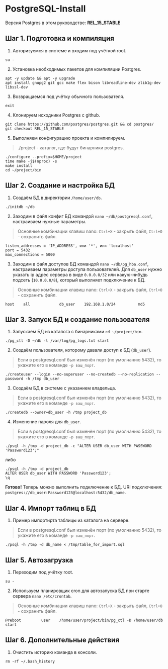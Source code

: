 # PostgreSQL-Install
Версия Postgres в этом руководстве: **REL_15_STABLE**

## Шаг 1. Подготовка и компиляция
1. Авторизуемся в системе и входим под учёткой root.
```
su -
```

2. Установка необходимых пакетов для компиляции Postgres.
```
apt -y update && apt -y upgrade
apt install gnupg2 git gcc make flex bison libreadline-dev zlib1g-dev libssl-dev
```

3. Возвращаемся под учётку обычного пользователя.
```
exit
```

4. Клонируем исходники Postgres с github.
```
git clone https://github.com/postgres/postgres.git && cd postgres/
git checkout REL_15_STABLE
```

5. Выполняем конфигурацию проекта и компилируем.
> ./project - каталог, где будут бинарники postgres.
```
./configure --prefix=$HOME/project
time make -j$(nproc) -s
make install
cd ~/project/bin
```

## Шаг 2. Создание и настройка БД

1. Создаём БД в директории `/home/user/db`.
```
./initdb ~/db
```

2. Заходим в файл конфиг БД командой `nano ~/db/postgresql.conf`, настраиваем нужные параметры.
> Основные комбинации клавиш nano: `Ctrl+X` - закрыть файл, `Ctrl+O` - сохранить файл.
```
listen_addresses = 'IP_ADDRESS', или '*', или 'localhost'
port = 5432
max_connections = 5000
```

3. Заходим в файл доступов БД командой `nano ~/db/pg_hba.conf`, настраиваем параметры доступа пользователей.
Для `db_user` нужно указать ip адрес сервера в виде `0.0.0.0/32` или какую-нибудь подсеть (`10.0.0.0/8`), который выполняет подключение к БД.
> Основные комбинации клавиш nano: `Ctrl+X` - закрыть файл, `Ctrl+O` - сохранить файл.
```
host    all             db_user    192.168.1.0/24          md5
```

## Шаг 3. Запуск БД и создание пользователя

1. Запускаем БД из каталога с бинарниками `cd ~/project/bin`.
```
./pg_ctl -D ~/db -l /var/log/pg_logs.txt start
```

2. Создаём пользователя, которому давали доступ к БД (`db_user`).
> Если в postgresql.conf был изменён порт (по умолчанию 5432), то укажите его в команде `-p ваш_порт`.
```
./createuser --login --no-superuser --no-createdb --no-replication --password -h /tmp db_user
```

3. Создаём БД в системе с указанием владельца.
> Если в postgresql.conf был изменён порт (по умолчанию 5432), то укажите его в команде `-p ваш_порт`.
```
./createdb --owner=db_user -h /tmp project_db
```

4. Изменение пароля для `db_user`.
> Если в postgresql.conf был изменён порт (по умолчанию 5432), то укажите его в команде `-p ваш_порт`.
```
./psql -h /tmp -d project_db -c "ALTER USER db_user WITH PASSWORD 'Password123';"
```
либо
```
./psql -h /tmp -d project_db
ALTER USER db_user WITH PASSWORD 'Password123';
\q
```

**Готово!** Теперь можно выполнить подключение к БД.
URI подключения: `postgres://db_user:Password123@localhost:5432/db_name`.

## Шаг 4. Импорт таблиц в БД
1. Пример импортирта таблицы из каталога на сервере.
> Если в postgresql.conf был изменён порт (по умолчанию 5432), то укажите его в команде `-p ваш_порт`.
```
./psql -h /tmp -d db_name < /tmp/table_for_import.sql
```

## Шаг 5. Автозагрузка
1. Переходим под учётку root.
```
su -
```

2. Используем планировщик cron для автозапуска БД при старте сервера `nano /etc/crontab`.
> Основные комбинации клавиш nano: `Ctrl+X` - закрыть файл, `Ctrl+O` - сохранить файл.
```
@reboot         user    /home/user/project/bin/pg_ctl -D /home/user/db start
```

## Шаг 6. Дополнительные действия
1. Очистить историю команда в консоли.
```
rm -rf ~/.bash_history
```
